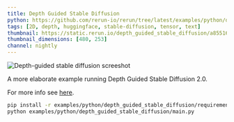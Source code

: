 ```yaml
---
title: Depth Guided Stable Diffusion
python: https://github.com/rerun-io/rerun/tree/latest/examples/python/depth_guided_stable_diffusion/main.py
tags: [2D, depth, huggingface, stable-diffusion, tensor, text]
thumbnail: https://static.rerun.io/depth_guided_stable_diffusion/a85516aba09f72649517891d767e15383ce7f4ea/480w.png
thumbnail_dimensions: [480, 253]
channel: nightly
---
```


<picture>
  <source media="(max-width: 480px)" srcset="https://static.rerun.io/depth_guided_stable_diffusion/a85516aba09f72649517891d767e15383ce7f4ea/480w.png">
  <source media="(max-width: 768px)" srcset="https://static.rerun.io/depth_guided_stable_diffusion/a85516aba09f72649517891d767e15383ce7f4ea/768w.png">
  <source media="(max-width: 1024px)" srcset="https://static.rerun.io/depth_guided_stable_diffusion/a85516aba09f72649517891d767e15383ce7f4ea/1024w.png">
  <source media="(max-width: 1200px)" srcset="https://static.rerun.io/depth_guided_stable_diffusion/a85516aba09f72649517891d767e15383ce7f4ea/1200w.png">
  <img src="https://static.rerun.io/depth_guided_stable_diffusion/a85516aba09f72649517891d767e15383ce7f4ea/full.png" alt="Depth-guided stable diffusion screeshot">
</picture>

A more elaborate example running Depth Guided Stable Diffusion 2.0.

For more info see [here](https://github.com/Stability-AI/stablediffusion).

```bash
pip install -r examples/python/depth_guided_stable_diffusion/requirements.txt
python examples/python/depth_guided_stable_diffusion/main.py
```

